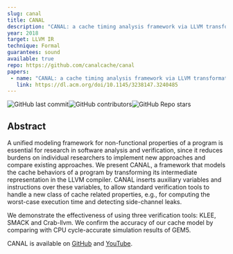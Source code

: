 ```yaml
---
slug: canal
title: CANAL
description: "CANAL: a cache timing analysis framework via LLVM transformation"
year: 2018
target: LLVM IR
technique: Formal
guarantees: sound
available: true
repo: https://github.com/canalcache/canal
papers:
 - name: "CANAL: a cache timing analysis framework via LLVM transformation"
   link: https://dl.acm.org/doi/10.1145/3238147.3240485
---
```


![GitHub last commit](https://img.shields.io/github/last-commit/canalcache/canal)![GitHub contributors](https://img.shields.io/github/contributors/canalcache/canal)![GitHub Repo stars](https://img.shields.io/github/stars/canalcache/canal)

## Abstract

A unified modeling framework for non-functional properties of a program is
essential for research in software analysis and verification, since it reduces
burdens on individual researchers to implement new approaches and compare
existing approaches. We present CANAL, a framework that models the cache
behaviors of a program by transforming its intermediate representation in the
LLVM compiler. CANAL inserts auxiliary variables and instructions over these
variables, to allow standard verification tools to handle a new class of cache
related properties, e.g., for computing the worst-case execution time and
detecting side-channel leaks.

We demonstrate the effectiveness of using three verification tools: KLEE,
SMACK and Crab-llvm. We confirm the accuracy of our cache model by comparing
with CPU cycle-accurate simulation results of GEM5.

CANAL is available on [GitHub](https://github.com/canalcache/canal) and
[YouTube](https://youtu.be/JDou3F1j2nY).
